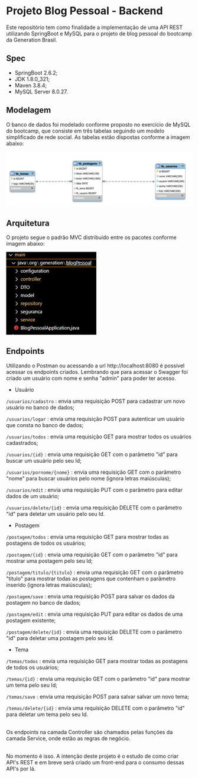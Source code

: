 # Projeto Blog Pessoal - Backend

Este repositório tem como finalidade a implementação de uma API REST utilizando SpringBoot e MySQL para o projeto de blog pessoal do bootcamp da Generation Brasil.

## Spec

- SpringBoot 2.6.2;
- JDK 1.8.0_321; 
- Maven 3.8.4;
- MySQL Server 8.0.27.

## Modelagem

O banco de dados foi modelado conforme proposto no exercício de MySQL do bootcamp, que consiste em três tabelas seguindo um modelo simplificado de rede social.
As tabelas estão dispostas conforme a imagem abaixo: 

![DER model](/docs/ScreenShots/der_blogPessoal.PNG)


## Arquitetura

O projeto segue o padrão MVC distribuído entre os pacotes conforme imagem abaixo:

![packages](/docs/ScreenShots/packages.PNG)

## Endpoints

Utilizando o Postman ou acessando a url http://localhost:8080 é possível acessar os endpoints criados. Lembrando que para acessar o Swagger foi criado um usuário com nome e senha "admin" para poder ter acesso.<br>

- Usuário<br>

```/usuarios/cadastro``` : envia uma requisição POST para cadastrar um novo usuário no banco de dados;<br>

```/usuarios/logar``` : envia uma requisição POST para autenticar um usuário que consta no banco de dados;<br>

```/usuarios/todos``` : envia uma requisição GET para mostrar todos os usuários cadastrados;<br>

```/usuarios/{id}``` : envia uma requisição GET com o parâmetro "id" para buscar um usuário pelo seu Id;<br>

```/usuarios/pornome/{nome}``` : envia uma requisição GET com o parâmetro "nome" para buscar usuários pelo nome (ignora letras maiúsculas);<br>

```/usuarios/edit``` : envia uma requisição PUT com o parâmetro para editar dados de um usuário;<br>

```/usuarios/delete/{id}``` : envia uma requisição DELETE com o parâmetro "id" para deletar um usuário pelo seu Id.<br>

- Postagem<br>

```/postagem/todos``` : envia uma requisição GET para mostrar todas as postagens de todos os usuários;<br>

```/postagem/{id}``` : envia uma requisição GET com o parâmetro "id" para mostrar uma postagem pelo seu Id;<br>

```/postagem/titulo/{titulo}``` : envia uma requisição GET com o parâmetro "titulo" para mostrar todas as postagens que contenham o parâmetro inserido (ignora letras maiúsculas);<br>

```/postagem/save``` : envia uma requisição POST para salvar os dados da postagem no banco de dados;<br>

```/postagem/edit``` : envia uma requisição PUT para  editar os dados de uma postagem existente;<br>

```/postagem/delete/{id}``` : envia uma requisição DELETE com o parâmetro "id" para deletar uma postagem pelo seu Id.<br>

- Tema<br>

```/temas/todos``` : envia uma requisição GET para mostrar todas as postagens de todos os usuários;<br>

```/temas/{id}``` : envia uma requisição GET com o parâmetro "id" para mostrar um tema pelo seu Id;<br>

```/temas/save``` : envia uma requisição POST para salvar salvar um novo tema;<br>

```/temas/delete/{id}``` : envia uma requisição DELETE com o parâmetro "id" para deletar um tema pelo seu Id.<br><br>

Os endpoints na camada Controller são chamados pelas funções da camada Service, onde estão as regras de negócio.<br><br>

No momento é isso. A intenção deste projeto é o estudo de como criar API's REST e em breve será criado um front-end para o consumo dessas API's por lá.
